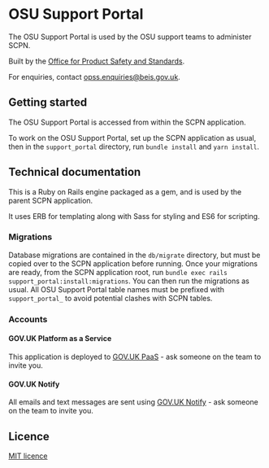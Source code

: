# OSU Support Portal

The OSU Support Portal is used by the OSU support teams to administer SCPN.

Built by the [Office for Product Safety and Standards](https://www.gov.uk/government/organisations/office-for-product-safety-and-standards).

For enquiries, contact [opss.enquiries@beis.gov.uk](mailto:opss.enquiries@beis.gov.uk).

## Getting started

The OSU Support Portal is accessed from within the SCPN application.

To work on the OSU Support Portal, set up the SCPN application as usual, then in the `support_portal` directory, run `bundle install` and `yarn install`.

## Technical documentation

This is a Ruby on Rails engine packaged as a gem, and is used by the parent SCPN application.

It uses ERB for templating along with Sass for styling and ES6 for scripting.

### Migrations

Database migrations are contained in the `db/migrate` directory, but must be copied over to the SCPN application before running.
Once your migrations are ready, from the SCPN application root, run `bundle exec rails support_portal:install:migrations`.
You can then run the migrations as usual. All OSU Support Portal table names must be prefixed with `support_portal_` to avoid potential clashes
with SCPN tables.

### Accounts

#### GOV.UK Platform as a Service

This application is deployed to [GOV.UK PaaS](https://admin.london.cloud.service.gov.uk/) - ask someone on the team to invite you.

#### GOV.UK Notify

All emails and text messages are sent using [GOV.UK Notify](https://www.notifications.service.gov.uk) - ask someone on the team to invite you.

## Licence

[MIT licence](../LICENSE)

